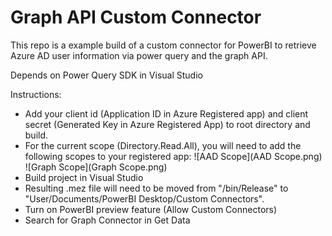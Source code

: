 # Graph API Custom Connector

This repo is a example build of a custom connector for PowerBI to retrieve Azure AD user information via power query and the graph API.

Depends on Power Query SDK in Visual Studio


Instructions:

 - Add your client id (Application ID in Azure Registered app) and client secret (Generated Key in Azure Registered App) to root directory and build.
 - For the current scope (Directory.Read.All), you will need to add the following scopes to your registered app:
    ![AAD Scope](AAD Scope.png)
    ![Graph Scope](Graph Scope.png)
 - Build project in Visual Studio
 - Resulting .mez file will need to be moved from "<project>/bin/Release" to "User/Documents/PowerBI Desktop/Custom Connectors". 
 - Turn on PowerBI preview feature (Allow Custom Connectors)
 - Search for Graph Connector in Get Data

